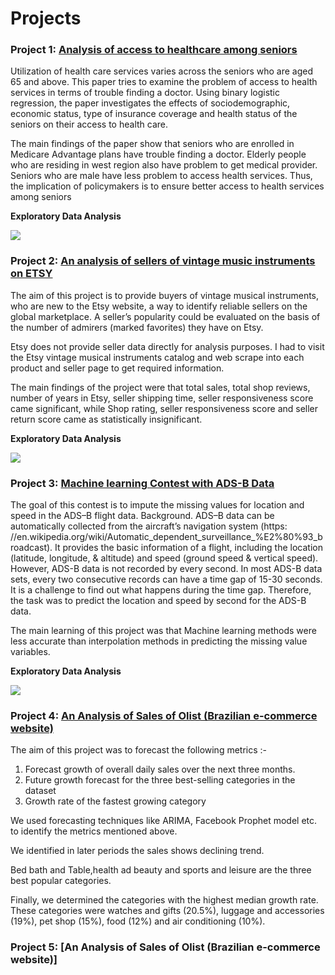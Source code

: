 # Projects


### Project 1:  [Analysis of access to healthcare among seniors](https://github.com/paulamiguha/pg_master/tree/main/Academic_Projects/Research%20Methods)

    
Utilization of health care services varies across the seniors who are aged 65 and above. This paper tries to examine the problem of access to health services in terms of trouble finding a doctor. Using binary logistic regression, the paper investigates the effects of sociodemographic, economic status, type of insurance coverage and health status of the seniors on their access to health care.

The main findings of the paper show that seniors who are enrolled in Medicare Advantage plans have trouble finding a doctor. Elderly people who are residing in west region also have problem to get medical provider. Seniors who are male have less problem to access health services. Thus, the implication of policymakers is to ensure better access to health services among seniors

**Exploratory Data Analysis**
  
![](https://github.com/paulamiguha/pg_master/blob/main/images/NHIS_EDA.png)

### Project 2: [An analysis of sellers of vintage music instruments on ETSY](https://github.com/paulamiguha/pg_master/tree/main/Academic_Projects/Tools%20for%20Data%20Analysis)  
 
    
The aim of this project is to provide buyers of vintage musical instruments, who are new to the Etsy website, a way to identify reliable sellers on the global marketplace. A seller’s popularity could be evaluated on the basis of the number of admirers (marked favorites) they have on Etsy. 
  
Etsy does not provide seller data directly for analysis purposes. I had to visit the Etsy vintage musical instruments catalog and web scrape into each product and seller page to get required information.

The main findings of the project were that total sales, total shop reviews, number of years in Etsy, seller shipping time, seller responsiveness score came significant, while Shop rating, seller responsiveness score and seller return score came as statistically insignificant. 
  
**Exploratory Data Analysis**
  
  ![](https://github.com/paulamiguha/pg_master/blob/main/images/Tools.png)
  
  

### Project 3: [Machine learning Contest with ADS-B Data](https://github.com/paulamiguha/pg_master/tree/main/Academic_Projects/MachineLearning)
  
  
The goal of this contest is to impute the missing values for location and speed in the ADS–B flight data.
Background. ADS–B data can be automatically collected from the aircraft’s navigation system (https: //en.wikipedia.org/wiki/Automatic_dependent_surveillance_%E2%80%93_broadcast). It provides the basic information of a flight, including the location (latitude, longitude, & altitude) and speed (ground speed & vertical speed). However, ADS-B data is not recorded by every second. In most ADS-B data sets, every two consecutive records can have a time gap of 15-30 seconds. It is a challenge to find out what happens during the time gap. Therefore, the task was to predict the location and speed by second for the ADS-B data.

The main learning of this project was that Machine learning methods were less accurate than interpolation methods in predicting the missing value variables.

**Exploratory Data Analysis**
  
  ![](https://github.com/paulamiguha/pg_master/blob/main/images/MLP_Imputation.png)
  

  
### Project 4: [An Analysis of Sales of Olist (Brazilian e-commerce website)](https://github.com/paulamiguha/pg_master/tree/main/Academic_Projects/BusinessForecasting/Olist%20Data%20Sales%20Analysis)
  
  
The aim of this project was to forecast the following metrics :-
1. Forecast growth of overall daily sales over the next three months.
2. Future growth  forecast for the three best-selling categories in the dataset 
3. Growth rate of the fastest growing category 

We used forecasting techniques like ARIMA, Facebook Prophet model etc. to identify the metrics mentioned above. 
  
We identified in later periods the sales shows declining trend.

Bed bath and Table,health ad beauty and sports and leisure are the three best popular categories.

Finally, we determined the categories with the highest median growth rate. These categories were watches and gifts (20.5%), luggage and accessories (19%), pet shop (15%), food (12%) and air conditioning (10%). 


### Project 5: [An Analysis of Sales of Olist (Brazilian e-commerce website)]





